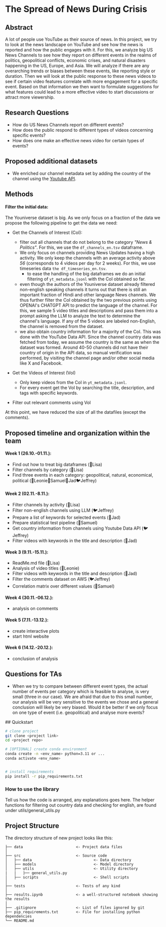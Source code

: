 
# The Spread of News During Crisis
## Abstract
A lot of people use YouTube as their source of news. In this project, we try to look at the news landscape on YouTube and see how the news is reported and how the public engages with it. For this, we analyze big US News Channels to see how they report on different events in the realms of politics, geopolitical conflicts, economic crises, and natural disasters happening in the US, Europe, and Asia. We will analyze if there are any overarching trends or biases between these events, like reporting style or duration. Then we will look at the public response to these news videos to see if certain video features correlate with more engagement for a specific event. Based on that information we then want to formulate suggestions for what features could lead to a more effective video to start discussions or attract more viewership.

## Research Questions
- How do US News Channels report on different events?
- How does the public respond to different types of videos concerning specific events?
- How does one make an effective news video for certain types of events?

## Proposed additional datasets
- We enriched our channel metadata set by adding the country of the channel using the [Youtube API](https://developers.google.com/youtube/v3).

## Methods
#### Filter the initial data: 
The Youniverse dataset is big. As we only focus on a fraction of the data we propose the following pipeline to get the data we need:

- Get the Channels of Interest (CoI): 
    - filter out all channels that do not belong to the category _"News & Politics"_. For this, we use the `df_channels_en.tsv` dataframe.
    - We only focus on channels providing News Updates having a high activity. We only keep the channels with an average activity above *56* (corresponds to 4 videos per day for 2 weeks). For this, we use timeseries data `the df_timeseries_en.tsv`. 
        - to ease the handling of the big dataframes we do an initial filtering of `yt_metadata.jsonl` with the CoI obtained so far.
    - even though the authors of the Youniverse dataset already filtered non-english speaking channels it turns out that there is still an important fraction of Hindi and other language News channels. We thus further filter the CoI obtained by the two previous points using OPENAI's CHATGPT API to predict the language of the channel. For this, we sample 5 video titles and descriptions and pass them into a prompt asking the LLM to analyze the text to determine the channel's language. If any of the 5 videos are labeled non-English, the channel is removed from the dataset. 
    - we also obtain country information for a majority of the CoI. This was done with the YouTube Data API. Since the channel country data was fetched from today, we assume the country is the same as when the dataset was formed. Around 40-50 channels did not have their country of origin in the API data, so manual verification was performed, by visiting the channel page and/or other social media like X and Facebook.

- Get the Videos of Interest (VoI) 
    - Only keep videos from the CoI in `yt_metadata.jsonl`.
    - For every event get the VoI by searching the title, description, and tags with specific keywords.
 
- Filter out relevant comments using VoI     

At this point, we have reduced the size of all the datafiles (except the comments). 

## Proposed timeline and organization within the team
#### Week 1 (26.10.-01.11.):
- Find out how to treat big dataframes (🐋Lisa)
- Filter channels by category (🐋Lisa)
- Find three events in each category: geopolitical, natural, economical, political (🦖Leonie🦝Samuel🦔Jad🐦Jeffrey)

#### Week 2 (02.11.-8.11.):
- Filter channels by activity (🐋Lisa)
- Filter non-english channels using LLM (🐦Jeffrey)
- Prepare a list of keywords for selected events (🦔Jad)
- Prepare statistical test pipeline (🦝Samuel)
- Get country information from channels using Youtube Data API (🐦Jeffrey)
- Filter videos with keywords in the title and description (🦔Jad)

#### Week 3 (9.11.-15.11.):
- ReadMe.md file (🐋Lisa)
- Analysis of video titles (🦖Leonie)
- Filter videos with keywords in the title and description (🦔Jad)
- Filter the comments dataset on AWS (🐦Jeffrey)
- Correlation matrix over different values (🦝Samuel)

#### Week 4 (30.11.-06.12.):
- analysis on comments

#### Week 5 (7.11.-13.12.):
- create interactive plots
- start html website

#### Week 6 (14.12.-20.12.):
- conclusion of analysis



## Questions for TAs
- When we try to compare between different event types, the actual number of events per category which is feasible to analyse, is very small (three in our case). We are afraid that due to this small number, our analysis will be very sensitive to the events we chose and a general conclusion will likely be very biased. Would it be better if we only focus on one type of event (i.e. geopolitical) and analyse more events?

## Quickstart

```bash
# clone project
git clone <project link>
cd <project repo>

# [OPTIONAL] create conda environment
conda create -n <env_name> python=3.11 or ...
conda activate <env_name>


# install requirements
pip install -r pip_requirements.txt
```



### How to use the library
Tell us how the code is arranged, any explanations goes here.
The helper functions for filtering out country data and checking for english, are found under utils/general_utils.py 



## Project Structure

The directory structure of new project looks like this:

```
├── data                        <- Project data files
│
├── src                         <- Source code
│   ├── data                            <- Data directory
│   ├── models                          <- Model directory
│   ├── utils                           <- Utility directory
|   |   ├── general_utils.py
│   ├── scripts                         <- Shell scripts
│
├── tests                       <- Tests of any kind
│
├── results.ipynb               <- a well-structured notebook showing the results
│
├── .gitignore                  <- List of files ignored by git
├── pip_requirements.txt        <- File for installing python dependencies
└── README.md
```

